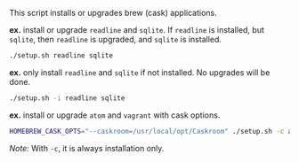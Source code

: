 This script installs or upgrades brew (cask) applications.

**ex.** install or upgrade `readline` and `sqlite`. If `readline` is installed, but `sqlite`, then `readline` is upgraded, and `sqlite` is installed.

```sh
./setup.sh readline sqlite
```

**ex.** only install `readline` and `sqlite` if not installed. No upgrades will be done.

```sh
./setup.sh -i readline sqlite
```

**ex.** install or upgrade `atom` and `vagrant` with cask options.

```sh
HOMEBREW_CASK_OPTS="--caskroom=/usr/local/opt/Caskroom" ./setup.sh -c atom vagrant
```

*Note:* With `-c`, it is always installation only.
